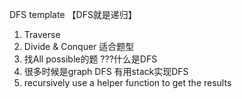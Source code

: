 DFS template 【DFS就是递归】
1. Traverse
2. Divide & Conquer
适合题型
1. 找All possible的题
???什么是DFS
2. 很多时候是graph DFS 有用stack实现DFS
3. recursively use a helper function to get the results